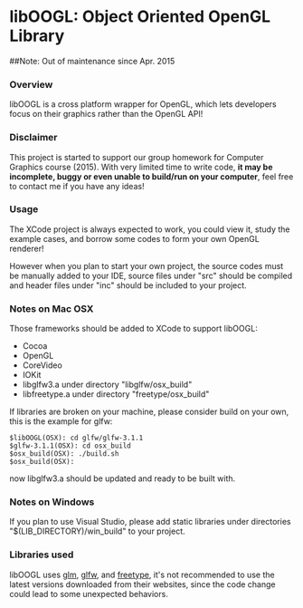 # libOOGL: Object Oriented OpenGL Library
##Note: Out of maintenance since Apr. 2015

### Overview
libOOGL is a cross platform wrapper for OpenGL, which lets developers focus on their graphics rather than the OpenGL API!
### Disclaimer

This project is started to support our group homework for Computer Graphics course (2015). With very limited time to write code, **it may be incomplete, buggy or even unable to build/run on your computer**, feel free to contact me if you have any ideas!

### Usage
The XCode project is always expected to work, you could view it, study the example cases, and borrow some codes to form your own OpenGL renderer!

However when you plan to start your own project, the source codes must be manually added to your IDE, source files under "src" should be compiled and header files under "inc" should be included to your project.

### Notes on Mac OSX
Those frameworks should be added to XCode to support libOOGL:

- Cocoa
- OpenGL
- CoreVideo
- IOKit
- libglfw3.a under directory "libglfw/osx_build"
- libfreetype.a under directory "freetype/osx_build"

If libraries are broken on your machine, please consider build on your own, this is the example for glfw:

```
$libOOGL(OSX): cd glfw/glfw-3.1.1
$glfw-3.1.1(OSX): cd osx_build
$osx_build(OSX): ./build.sh
$osx_build(OSX): 
```

now libglfw3.a should be updated and ready to be built with.
### Notes on Windows
If you plan to use Visual Studio, please add static libraries under directories "$(LIB_DIRECTORY)/win_build" to your project.

### Libraries used
libOOGL uses [glm](https://github.com/g-truc/glm), [glfw](http://www.glfw.org/), and [freetype](http://www.freetype.org), it's not recommended to use the latest versions downloaded from their websites, since the code change could lead to some unexpected behaviors.